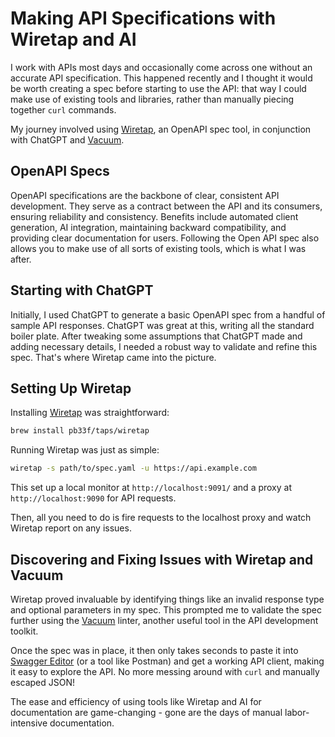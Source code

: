# Making API Specifications with Wiretap and AI
I work with APIs most days and occasionally come across one without an accurate API specification.
  This happened recently and I thought it would be worth creating a spec before starting to use the API: that way I could make use of existing tools and libraries, rather than manually piecing together `curl` commands.

My journey involved using [Wiretap](https://pb33f.io/wiretap/), an OpenAPI spec tool, in conjunction with ChatGPT and [Vacuum](https://quobix.com/vacuum/).

## OpenAPI Specs
OpenAPI specifications are the backbone of clear, consistent API development.
They serve as a contract between the API and its consumers, ensuring reliability and consistency.
Benefits include automated client generation, AI integration, maintaining backward compatibility, and providing clear documentation for users.
Following the Open API spec also allows you to make use of all sorts of existing tools, which is what I was after.

## Starting with ChatGPT
Initially, I used ChatGPT to generate a basic OpenAPI spec from a handful of sample API responses. ChatGPT was great at this, writing all the standard boiler plate.
After tweaking some assumptions that ChatGPT made and adding necessary details, I needed a robust way to validate and refine this spec. That's where Wiretap came into the picture.

## Setting Up Wiretap
Installing [Wiretap](https://pb33f.io/wiretap/) was straightforward:

```bash
brew install pb33f/taps/wiretap
```

Running Wiretap was just as simple:

```bash
wiretap -s path/to/spec.yaml -u https://api.example.com
```

This set up a local monitor at `http://localhost:9091/` and a proxy at `http://localhost:9090` for API requests.

Then, all you need to do is fire requests to the localhost proxy and watch Wiretap report on any issues.

## Discovering and Fixing Issues with Wiretap and Vacuum
Wiretap proved invaluable by identifying things like an invalid response type and optional parameters in my spec.
This prompted me to validate the spec further using the [Vacuum](https://quobix.com/vacuum/) linter, another useful tool in the API development toolkit.

Once the spec was in place, it then only takes seconds to paste it into [Swagger Editor](https://editor-next.swagger.io/) (or a tool like Postman)
and get a working API client, making it easy to explore the API. No more messing around with `curl` and manually escaped JSON!

The ease and efficiency of using tools like Wiretap and AI for documentation are game-changing - gone are the days of manual labor-intensive documentation.
